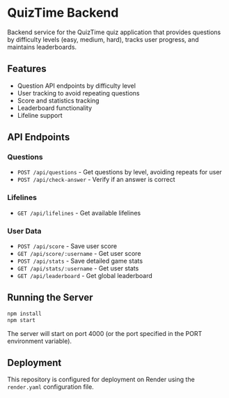 # QuizTime Backend

Backend service for the QuizTime quiz application that provides questions by difficulty levels (easy, medium, hard), tracks user progress, and maintains leaderboards.

## Features

- Question API endpoints by difficulty level
- User tracking to avoid repeating questions
- Score and statistics tracking
- Leaderboard functionality
- Lifeline support

## API Endpoints

### Questions
- `POST /api/questions` - Get questions by level, avoiding repeats for user
- `POST /api/check-answer` - Verify if an answer is correct

### Lifelines
- `GET /api/lifelines` - Get available lifelines

### User Data
- `POST /api/score` - Save user score
- `GET /api/score/:username` - Get user score
- `POST /api/stats` - Save detailed game stats
- `GET /api/stats/:username` - Get user stats
- `GET /api/leaderboard` - Get global leaderboard

## Running the Server

```bash
npm install
npm start
```

The server will start on port 4000 (or the port specified in the PORT environment variable).

## Deployment

This repository is configured for deployment on Render using the `render.yaml` configuration file.